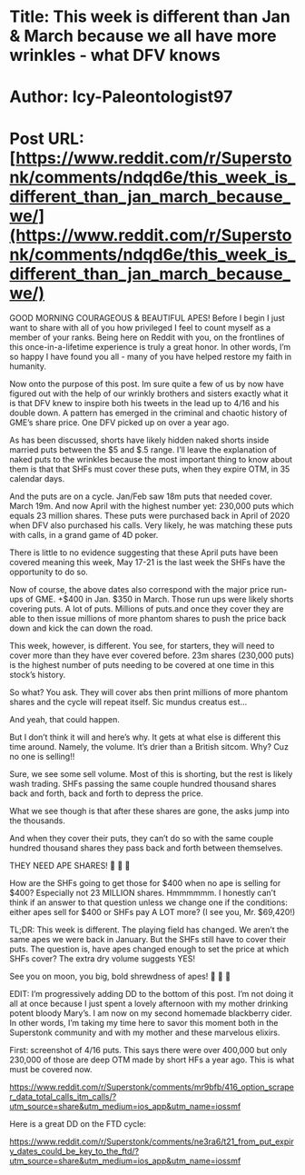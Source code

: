 # Title: This week is different than Jan & March because we all have more wrinkles - what DFV knows
# Author: Icy-Paleontologist97
# Post URL: [https://www.reddit.com/r/Superstonk/comments/ndqd6e/this_week_is_different_than_jan_march_because_we/](https://www.reddit.com/r/Superstonk/comments/ndqd6e/this_week_is_different_than_jan_march_because_we/)


GOOD MORNING COURAGEOUS & BEAUTIFUL APES! Before I begin I just want to share with all of you how privileged I feel to count myself as a member of your ranks. Being here on Reddit with you, on the frontlines of this once-in-a-lifetime experience is truly a great honor. In other words, I’m so happy I have found you all - many of you have helped restore my faith in humanity.

Now onto the purpose of this post. Im sure quite a few of us by now have figured out with the help of our wrinkly brothers and sisters exactly what it is that DFV knew to inspire both his tweets in the lead up to 4/16 and his double down. A pattern has emerged in the criminal and chaotic history of GME’s share price. One DFV picked up on over a year ago.

As has been discussed, shorts have likely hidden naked shorts inside married puts between the $5 and $.5 range. I’ll leave the explanation of naked puts to the wrinkles because the most important thing to know about them is that that SHFs must cover these puts, when they expire OTM, in 35 calendar days.

And the puts are on a cycle. Jan/Feb saw 18m puts that needed cover. March 19m. And now April with the highest number yet: 230,000 puts which equals 23 million shares. These puts were purchased back in April of 2020 when DFV also purchased his calls. Very likely, he was matching these puts with calls, in a grand game of 4D poker. 

There is little to no evidence suggesting that these April puts have been covered meaning this week, May 17-21 is the last week the SHFs have the opportunity to do so.

Now of course, the above dates also correspond with the major price run-ups of GME. +$400 in Jan. $350 in March. Those run ups were likely shorts covering puts. A lot of puts. Millions of puts.and once they cover they are able to then issue millions of more phantom shares to push the price back down and kick the can down the road.

This week, however, is different. You see, for starters, they will need to cover more than they have ever covered before. 23m shares (230,000 puts) is the highest number of puts needing to be covered at one time in this stock’s history.

So what? You ask. They will cover abs then print millions of more phantom shares and the cycle will repeat itself. Sic mundus creatus est…

And yeah, that could happen.

But I don’t think it will and here’s why. It gets at what else is different this time around. Namely, the volume. It’s drier than a British sitcom. Why? Cuz no one is selling!!

Sure, we see some sell volume. Most of this is shorting, but the rest is likely wash trading. SHFs passing the same couple hundred thousand shares back and forth, back and forth to depress the price.

What we see though is that after these shares are gone, the asks jump into the thousands.

And when they cover their puts, they can’t do so with the same couple hundred thousand shares they pass back and forth between themselves.

THEY NEED APE SHARES! 🍌 🍌 🍌 

How are the SHFs going to get those for $400 when no ape is selling for $400? Especially not 23 MILLION shares. Hmmmmmm. I honestly can’t think if an answer to that question unless we change one if the conditions: either apes sell for $400 or SHFs pay A LOT more? (I see you, Mr. $69,420!)

TL;DR: This week is different. The playing field has changed. We aren’t the same apes we were back in January. But the SHFs still have to cover their puts. The question is, have apes changed enough to set the price at which SHFs cover? The extra dry volume suggests YES!

See you on moon, you big, bold shrewdness of apes! 🌙 🚀 🍌

EDIT: I’m progressively adding DD to the bottom of this post. I’m not doing it all at once because I just spent a lovely afternoon with my mother drinking potent bloody Mary’s. I am now on my second homemade blackberry cider. In other words, I’m taking my time here to savor this moment both in the Superstonk community and with my mother and these marvelous elixirs.

First: screenshot of 4/16 puts. This says there were over 400,000 but only 230,000 of those are deep OTM made by short HFs a year ago. This is what must be covered now.

https://www.reddit.com/r/Superstonk/comments/mr9bfb/416_option_scraper_data_total_calls_itm_calls/?utm_source=share&utm_medium=ios_app&utm_name=iossmf

Here is a great DD on the FTD cycle:

https://www.reddit.com/r/Superstonk/comments/ne3ra6/t21_from_put_expiry_dates_could_be_key_to_the_ftd/?utm_source=share&utm_medium=ios_app&utm_name=iossmf